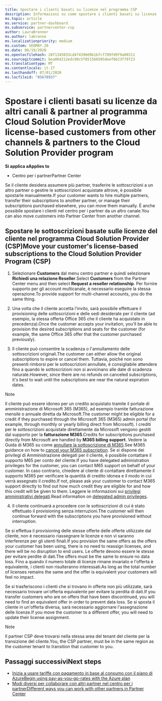 ```yaml
---
title: Spostare i clienti basati su licenze nel programma CSP
description: Informazioni su come spostare i clienti basati su licenze da altri canali o da un altro partner nel programma Cloud Solution Provider (CSP) nel centro per i partner.
ms.topic: article
ms.service: partner-dashboard
ms.subservice: partnercenter-csp
author: LauraBrenner
ms.author: labrenne
ms.localizationpriority: medium
ms.custom: SEOMAY.20
ms.date: 06/19/2020
ms.openlocfilehash: 28f1345033cd474390d9b1b7cf709fd9f9a00311
ms.sourcegitcommit: bea864212edc90c5f851566505deef6623f79723
ms.translationtype: MT
ms.contentlocale: it-IT
ms.lasthandoff: 07/01/2020
ms.locfileid: "85678937"
---
```

# <a name="move-license-based-customers-from-other-channels--partners-to-the-cloud-solution-provider-program"></a><span data-ttu-id="f031a-103">Spostare i clienti basati su licenze da altri canali & partner al programma Cloud Solution Provider</span><span class="sxs-lookup"><span data-stu-id="f031a-103">Move license-based customers from other channels & partners to the Cloud Solution Provider program</span></span>

<span data-ttu-id="f031a-104">**Si applica a**</span><span class="sxs-lookup"><span data-stu-id="f031a-104">**Applies to**</span></span>

-  <span data-ttu-id="f031a-105">Centro per i partner</span><span class="sxs-lookup"><span data-stu-id="f031a-105">Partner Center</span></span>

<span data-ttu-id="f031a-106">Se il cliente desidera assumere più partner, trasferire le sottoscrizioni a un altro partner o gestire le sottoscrizioni acquistate altrove, è possibile spostarle manualmente.</span><span class="sxs-lookup"><span data-stu-id="f031a-106">If your customer wants to hire multiple partners, transfer their subscriptions to another partner, or manage their subscriptions purchased elsewhere, you can move them manually.</span></span> <span data-ttu-id="f031a-107">È anche possibile spostare i clienti nel centro per i partner da un altro canale.</span><span class="sxs-lookup"><span data-stu-id="f031a-107">You can also move customers into Partner Center from another channel.</span></span>

## <a name="move-your-customers-license-based-subscriptions-to-the-cloud-solution-provider-program-csp"></a><span data-ttu-id="f031a-108">Spostare le sottoscrizioni basate sulle licenze del cliente nel programma Cloud Solution Provider (CSP)</span><span class="sxs-lookup"><span data-stu-id="f031a-108">Move your customer's license-based subscriptions to the Cloud Solution Provider Program (CSP)</span></span>

1. <span data-ttu-id="f031a-109">Selezionare **Customers** dal menu centro partner e quindi selezionare **Richiedi una relazione Reseller**.</span><span class="sxs-lookup"><span data-stu-id="f031a-109">Select **Customers** from the Partner Center menu and then select **Request a reseller relationship**.</span></span> <span data-ttu-id="f031a-110">Per fornire supporto per gli account multicanale, è necessario eseguire la stessa operazione.</span><span class="sxs-lookup"><span data-stu-id="f031a-110">To provide support for multi-channel accounts, you do the same thing.</span></span>

2. <span data-ttu-id="f031a-111">Una volta che il cliente accetta l'invito, sarà possibile effettuare il provisioning delle sottoscrizioni e delle sedi desiderate per il cliente (ad esempio, la stessa offerta Office 365 che il cliente ha acquistato in precedenza).</span><span class="sxs-lookup"><span data-stu-id="f031a-111">Once the customer accepts your invitation, you'll be able to provision the desired subscriptions and seats for the customer (for example, the same Office 365 offer that the customer purchased previously).</span></span>

3. <span data-ttu-id="f031a-112">Il cliente può consentire la scadenza o l'annullamento delle sottoscrizioni originali.</span><span class="sxs-lookup"><span data-stu-id="f031a-112">The customer can either allow the original subscriptions to expire or cancel them.</span></span> <span data-ttu-id="f031a-113">Tuttavia, poiché non sono presenti rimborsi per le sottoscrizioni annullate, è consigliabile attendere fino a quando le sottoscrizioni non si avvicinano alle date di scadenza naturale.</span><span class="sxs-lookup"><span data-stu-id="f031a-113">However, since there are no refunds on canceled subscriptions, it's best to wait until the  subscriptions are near the natural expiration dates.</span></span>

>[!NOTE]
> <span data-ttu-id="f031a-114">Il cliente può essere idoneo per un credito acquistato tramite il portale di amministrazione di Microsoft 365 (M365), ad esempio tramite fatturazione mensile o annuale diretta da Microsoft.</span><span class="sxs-lookup"><span data-stu-id="f031a-114">The customer might be eligible for a credit if they purchased through the Microsoft 365 (M365) admin portal (for example, through monthly or yearly billing direct from Microsoft).</span></span> <span data-ttu-id="f031a-115">I crediti per le sottoscrizioni acquistate direttamente da Microsoft vengono gestiti dal supporto per la **fatturazione M365**.</span><span class="sxs-lookup"><span data-stu-id="f031a-115">Credits for subscriptions purchased directly from Microsoft are handled by **M365 billing support**.</span></span> <span data-ttu-id="f031a-116">Vedere la Guida di M365 su come [annullare la sottoscrizione di M365](https://docs.microsoft.com/microsoft-365/commerce/subscriptions/cancel-your-subscription).</span><span class="sxs-lookup"><span data-stu-id="f031a-116">See M365 guidance on how to [cancel your M365 subscription](https://docs.microsoft.com/microsoft-365/commerce/subscriptions/cancel-your-subscription).</span></span> <span data-ttu-id="f031a-117">Se si dispone dei privilegi di Amministrazione delegati per il cliente, è possibile contattare il supporto M65 per conto del cliente.</span><span class="sxs-lookup"><span data-stu-id="f031a-117">If you have delegated administration privileges for the customer, you can contact M65 support on behalf of your customer.</span></span> <span data-ttu-id="f031a-118">In caso contrario, chiedere al cliente di contattare direttamente il supporto M365 per verificare la quantità di credito idonea e il modo in cui verrà assegnato il credito.</span><span class="sxs-lookup"><span data-stu-id="f031a-118">If not, please ask your customer to contact M365 support directly to find out how much credit they are eligible for and how this credit will be given to them.</span></span> <span data-ttu-id="f031a-119">Leggere le informazioni sui [privilegi amministrativi delegati](customers-revoke-admin-privileges.md).</span><span class="sxs-lookup"><span data-stu-id="f031a-119">Read information on [delegated admin privileges](customers-revoke-admin-privileges.md).</span></span> 

4. <span data-ttu-id="f031a-120">Il cliente continuerà a procedere con le sottoscrizioni di cui è stato effettuato il provisioning senza interruzioni.</span><span class="sxs-lookup"><span data-stu-id="f031a-120">The customer will then continue forward with the subscriptions you have provisioned without interruption.</span></span>

<span data-ttu-id="f031a-121">Se si effettua il provisioning delle stesse offerte delle offerte utilizzate dal cliente, non è necessario riassegnare le licenze e non vi saranno interferenze per gli utenti finali.</span><span class="sxs-lookup"><span data-stu-id="f031a-121">If you provision the same offers as the offers your customer has been using, there is no need to reassign licenses, and there will be no disruption to end users.</span></span> <span data-ttu-id="f031a-122">Le offerte devono essere le stesse per evitare perdite di dati.</span><span class="sxs-lookup"><span data-stu-id="f031a-122">The offers must be the same to ensure no data loss.</span></span> <span data-ttu-id="f031a-123">Fino a quando il numero totale di licenze rimane invariato e l'offerta è equivalente, i clienti non risulteranno interessati.</span><span class="sxs-lookup"><span data-stu-id="f031a-123">As long as the total number of licenses remains the same and the offer is equivalent your customers will feel no impact.</span></span>

<span data-ttu-id="f031a-124">Se si trasferiscono i clienti che si trovano in offerte non più utilizzate, sarà necessario trovare un'offerta equivalente per evitare la perdita di dati.</span><span class="sxs-lookup"><span data-stu-id="f031a-124">If you transfer customers who are on offers that have been discontinued, you will need to find an equivalent offer in order to prevent data loss.</span></span> <span data-ttu-id="f031a-125">Se si sposta il cliente in un'offerta diversa, sarà necessario aggiornare l'assegnazione delle licenze.</span><span class="sxs-lookup"><span data-stu-id="f031a-125">If you move the customer to a different offer, you will need to update their license assignment.</span></span>

>[!NOTE]
> <span data-ttu-id="f031a-126">Il partner CSP deve trovarsi nella stessa area del tenant del cliente per la transizione del cliente.</span><span class="sxs-lookup"><span data-stu-id="f031a-126">You, the CSP partner, must be in the same region as the customer tenant to transition that customer to you.</span></span>

## <a name="next-steps"></a><span data-ttu-id="f031a-127">Passaggi successivi</span><span class="sxs-lookup"><span data-stu-id="f031a-127">Next steps</span></span>

- [<span data-ttu-id="f031a-128">Inizia a usare tariffe con pagamento in base al consumo con il piano di Azure</span><span class="sxs-lookup"><span data-stu-id="f031a-128">Begin using pay-as-you-go-rates with the Azure plan </span></span>](azure-plan-get-started.md)
- [<span data-ttu-id="f031a-129">Modi diversi per collaborare con altri partner nel centro per i partner</span><span class="sxs-lookup"><span data-stu-id="f031a-129">Different ways you can work with other partners in Partner Center</span></span>](work-with-other-partners.md)
